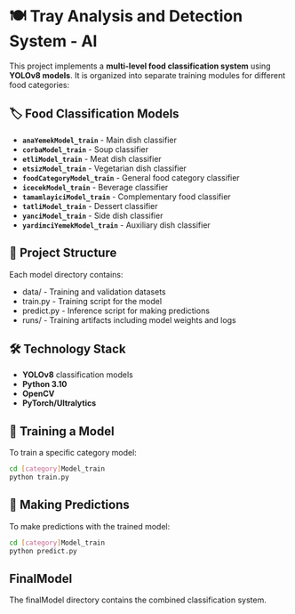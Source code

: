# 🍽️ Tray Analysis and Detection System - AI

This project implements a **multi-level food classification system** using **YOLOv8 models**. It is organized into separate training modules for different food categories:

## 🏷️ Food Classification Models
- **`anaYemekModel_train`** - Main dish classifier  
- **`corbaModel_train`** - Soup classifier  
- **`etliModel_train`** - Meat dish classifier  
- **`etsizModel_train`** - Vegetarian dish classifier  
- **`foodCategoryModel_train`** - General food category classifier  
- **`icecekModel_train`** - Beverage classifier  
- **`tamamlayiciModel_train`** - Complementary food classifier  
- **`tatliModel_train`** - Dessert classifier  
- **`yanciModel_train`** - Side dish classifier  
- **`yardimciYemekModel_train`** - Auxiliary dish classifier  


## 📁 Project Structure
Each model directory contains:
- data/ - Training and validation datasets
- train.py - Training script for the model
- predict.py - Inference script for making predictions
- runs/ - Training artifacts including model weights and logs


## 🛠️ Technology Stack
- **YOLOv8** classification models  
- **Python 3.10**  
- **OpenCV**  
- **PyTorch/Ultralytics**


## 🎯 Training a Model
To train a specific category model:

```bash
cd [category]Model_train
python train.py
```
## 🔎 Making Predictions
To make predictions with the trained model:

```bash
cd [category]Model_train
python predict.py
```
## FinalModel
The finalModel directory contains the combined classification system.
